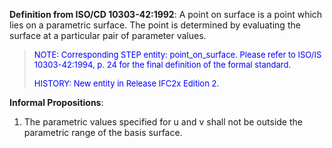 ﻿**Definition from ISO/CD 10303-42:1992**: A point on surface is a point which lies on a parametric surface. The point is determined by evaluating the surface at a particular pair of parameter values.

> <font size="-1" color="#0000FF">NOTE: Corresponding STEP entity:
		  point_on_surface. Please refer to ISO/IS 10303-42:1994, p. 24 for the final
		  definition of the formal standard. </font>
> 
> <font size="-1" color="#0000FF">HISTORY: New entity in Release IFC2x
		  Edition 2. </font>
>

**Informal Propositions**:

1. The parametric values specified for u and v shall not be outside the parametric range of the basis surface.
